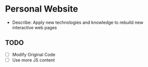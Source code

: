 # Personal Website
- Describe: Apply new technologies and knowledge to rebuild new interactive web pages
## TODO
- [ ] Modify Original Code
- [ ] Use more JS content
